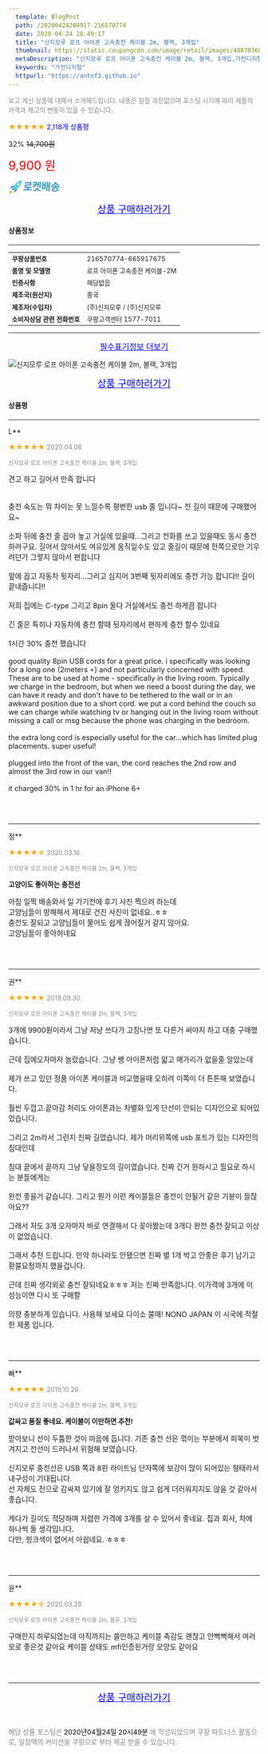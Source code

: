 ```yaml
---
  template: BlogPost
  path: /20200424204917-216570774
  date: 2020-04-24 20:49:17
  title: "신지모루 로프 아이폰 고속충전 케이블 2m, 블랙, 3개입"
  thumbnail: https://static.coupangcdn.com/image/retail/images/48070368550480-b1240983-0356-4047-8182-751bfbb8a0f3.jpg
  metaDescription: "신지모루 로프 아이폰 고속충전 케이블 2m, 블랙, 3개입,가전디지털"
  keywords: "가전디지털"
  httpurl: "https://antnf3.github.io"
---
```

  
<span style="color: #888;font-size:0.8rem">보고 계신 상품에 대해서 소개해드립니다.
내용은 일절 과장없으며 포스팅 시기에 따라 제품의 가격과 재고의 변동이 있을 수 있습니다.</span>
  
<span style="color: orange;">★★★★★</span> <span style="color: blue;font-size: 0.85rem;">2,118개 상품평</span>

<span style="font-size: 0.9rem">32%</span> <span style="font-size: 0.9rem">~~14,700원~~</span>

<span style="color: red;font-size: 1.5rem;">9,900 원</span>

![로켓배송](/assets/rocket_logo.png)

<p align="center"><a href="http://me2.do/x1XKjwyc" style="font-size: 1.2rem; color: blue;">상품 구매하러가기</a></p>

#### 상품정보

---

|                  |                       |
| ---------------- | --------------------- |
| **<span style="font-size:0.8rem;">쿠팡상품번호</span>** | <span style="font-size:0.8rem;">216570774-665917675</span> |
| **<span style="font-size:0.8rem;">품명 및 모델명</span>**    | <span style="font-size:0.8rem;">로프 아이폰 고속충전 케이블-2M</span>        |
| **<span style="font-size:0.8rem;">인증사항</span>**    | <span style="font-size:0.8rem;">해당없음</span>        |
| **<span style="font-size:0.8rem;">제조국(원산지)</span>**    | <span style="font-size:0.8rem;">중국</span>        |
| **<span style="font-size:0.8rem;">제조자(수입자)</span>**    | <span style="font-size:0.8rem;">(주)신지모루 / (주)신지모루</span>        |
| **<span style="font-size:0.8rem;">소비자상담 관련 전화번호</span>**    | <span style="font-size:0.8rem;">쿠팡고객센터 1577-7011</span>        |

---

<p align="center"><a href="http://me2.do/x1XKjwyc" style="font-size: 1rem; color: blue;">필수표기정보 더보기</a></p>

![신지모루 로프 아이폰 고속충전 케이블 2m, 블랙, 3개입](http://thumbnail10.coupangcdn.com/thumbnails/remote/q89/image/retail/images/2019/05/03/11/7/6b40ae9b-8295-4b39-81b2-1bab1d14a7d2.jpg)

<p align="center"><a href="http://me2.do/x1XKjwyc" style="font-size: 1.2rem; color: blue;">상품 구매하러가기</a></p>

#### 상품평
  
---
  
L**
    
<span style="color: orange;">★★★★★</span> <span style="font-size:0.8rem;color: #888;">2020.04.06</span>
    
<span style="color: #888;font-size:0.7rem">신지모루 로프 아이폰 고속충전 케이블 2m, 블랙, 3개입</span>
    

    
<span style="font-size: 0.9rem;">견고 하고 길어서 만족 합니다<br/><br/><br/>충전 속도는 뭐 차이는  못 느낄수록 평번한 usb 줄 입니다~ 전 길이 때문에 구매했어요~<br/><br/>소파 뒤에 충전 줄 꼽아 놓고 거실에 있을때...그리고 전화를 쓰고 있을때도 동시 충전 하려구요. 길어서 앉아서도 여유있게 움직일수도 있고 줄길이 때문에 한쪽으로만 기우려던가 그렇지 않아서 편합니다<br/><br/>앞에 꼽고 자동차 뒷자리...그리고 심지어 3번째 뒷자리에도 충전 가능 합니다!! 길이 끝내줍니다!!<br/><br/>저희 집에는 C-type 그리고 8pin 둘다 거실에서도 충전 하게끔 합니다<br/><br/>긴 줄은 특히나 자동차에 충전 할때 뒷자리에서 편하게 충전 할수 있네요<br/><br/>1시간 30% 충전 했습니다 <br/><br/>good quality 8pin USB cords for a great price. i specifically was looking for a long one (2meters +) and not particularly concerned with speed. These are to be used at home - specifically in the living room. Typically we charge in the bedroom, but when we need a boost during the day, we can have it ready and don't have to be tethered to the wall or in an awkward position due to a short cord. we put a cord behind the couch so we can charge while watching tv or hanging out in the living room without missing a call or msg because the phone was charging in the bedroom. <br/><br/>the extra long cord is especially useful for the car...which has limited plug placements. super useful!<br/><br/>plugged into the front of the van, the cord reaches the 2nd row and almost the 3rd row in our van!!<br/><br/>it charged 30% in 1 hr for an iPhone 6+</span>
    
<br>
<br>

---
  
정**
    
<span style="color: orange;">★★★★☆</span> <span style="font-size:0.8rem;color: #888;">2020.03.16</span>
    
<span style="color: #888;font-size:0.7rem">신지모루 로프 아이폰 고속충전 케이블 2m, 블랙, 3개입</span>
    
<span style="font-size:0.85rem">**고양이도 좋아하는 충전선**</span>
    
<span style="font-size: 0.9rem;">아침 일찍 배송와서 일 가기전에 후기 사진 찍으려 하는데<br/>고양님들이 방해해서 제대로 건진 사진이 없네요..ㅎㅎ<br/>충전도 잘되고 고양님들이 물어도 쉽게 끊어질거 같지 않아요. <br/>고양님들이 좋아허네요</span>
    
<br>
<br>

---
  
권**
    
<span style="color: orange;">★★★★★</span> <span style="font-size:0.8rem;color: #888;">2019.09.30</span>
    
<span style="color: #888;font-size:0.7rem">신지모루 로프 아이폰 고속충전 케이블 2m, 블랙, 3개입</span>
    

    
<span style="font-size: 0.9rem;">3개에 9900원이라서 그냥 저냥 쓰다가 고장나면 또 다른거 써야지 하고 대충 구매했습니다.<br/><br/>근데 집에오자마자 놀랐습니다. 그냥 쌩 아이폰처럼 얇고 매가리가 없을줄 알았는데 <br/><br/>제가 쓰고 있던 정품 아이폰 케이블과 비교했을때 오히려 이쪽이 더 튼튼해 보였습니다.<br/><br/>훨씬 두껍고 끝마감 처리도 아이폰과는 차별화 있게 단선이 안되는 디자인으로 되어있었습니다.<br/><br/>그리고 2m라서 그런지 진짜 길었습니다. 제가 머리위쪽에 usb 포트가 있는 디자인의 침대인데<br/><br/>침대 끝에서 끝까지 그냥 닿을정도의 길이였습니다.  진짜 긴거 원하시고 필요로 하시는 분들에게는 <br/><br/>완전 좋을거 같습니다. 그리고 뭔가 이런 케이블들은 충전이 안될거 같은 기분이 들잖아요??<br/><br/>그래서 저도 3개 오자마자 바로 연결해서 다 꽂아봤는데 3개다 완전 충전 잘되고 이상이 없었습니다.<br/><br/>그래서 추천 드립니다. 만약 하나라도 안됐으면 진짜 별 1개 박고 안좋은 후기 남기고 환불요청까지 했을겁니다.<br/><br/>근데 진짜 생각외로 충전 잘되네요ㅎㅎㅎ 저는 진짜 만족합니다. 이가격에 3개에 이 성능이면 다시 또 구매할<br/><br/>의향 충분하게 있습니다. 사용해 보세요 다이소 불매! NONO JAPAN 이 시국에 적절한 제품 입니다.</span>
    
<br>
<br>

---
  
빠**
    
<span style="color: orange;">★★★★★</span> <span style="font-size:0.8rem;color: #888;">2019.10.26</span>
    
<span style="color: #888;font-size:0.7rem">신지모루 로프 아이폰 고속충전 케이블 2m, 블랙, 3개입</span>
    
<span style="font-size:0.85rem">**값싸고 품질 좋네요. 케이블이 이만하면 추천!**</span>
    
<span style="font-size: 0.9rem;">받아보니 선이 두툼한 것이 마음에 듭니다. 기존 충전 선은 꺾이는 부분에서 피복이 벗겨지고 전선이 드러나서 위험해 보였습니다.<br/><br/> 신지모루 충전선은 USB 쪽과 8핀 라이트닝 단자쪽에 보강이 많이 되어있는 형태라서 내구성이 기대됩니다. <br/>선 자체도 천으로 감싸져 있기에 잘 엉키지도 않고 쉽게 더러워지지도 않을 것 같아서 좋습니다. <br/><br/>  게다가 길이도 적당하며 저렴한 가격에 3개를 살 수 있어서 좋네요. 집과 회사, 차에 하나씩 둘 생각입니다. <br/>다만, 핑크색이 없어서 아쉽네요. ㅎㅎㅎ</span>
    
<br>
<br>

---
  
윤**
    
<span style="color: orange;">★★★★☆</span> <span style="font-size:0.8rem;color: #888;">2020.03.28</span>
    
<span style="color: #888;font-size:0.7rem">신지모루 로프 아이폰 고속충전 케이블 2m, 블루, 3개입</span>
    

    
<span style="font-size: 0.9rem;">구매한지 하루되었는데 아직까지는 쓸만하고 케이블  촉감도 괜찮고 안뻑뻑해서 여러모로 좋은것 같아요 케이블 상태도 mfi인증된거랑 모양도 같아요</span>
    
<br>
<br>


  
---
  
<p align="center"><a href="http://me2.do/x1XKjwyc" style="font-size: 1.2rem; color: blue;">상품 구매하러가기</a></p>
  
<br>
  
<span style="font-size: 0.85rem; color: #888;">해당 상품 포스팅은 <span style="color: #000;"> 2020년04월24일 20시49분 </span> 에 작성되었으며 쿠팡 파트너스 활동으로, 일정액의 커미션을 쿠팡으로 부터 제공 받을 수 있습니다.</span>